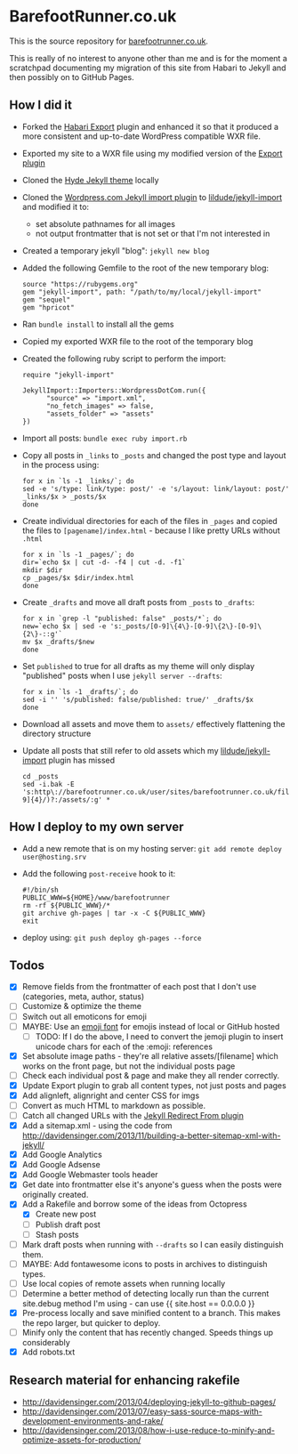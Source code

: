 # BarefootRunner.co.uk

This is the source repository for [barefootrunner.co.uk](http://barefootrunner.co.uk).

This is really of no interest to anyone other than me and is for the moment a scratchpad documenting my migration of this site from Habari to Jekyll and then possibly on to GitHub Pages.

## How I did it
- Forked the [Habari Export](https://github.com/habari-extras/export) plugin and enhanced it so that it produced a more consistent and up-to-date WordPress compatible WXR file.
- Exported my site to a WXR file using my modified version of the [Export plugin](https://github.com/lildude/export)
- Cloned the [Hyde Jekyll theme](https://github.com/poole/hyde) locally
- Cloned the [Wordpress.com Jekyll import plugin](http://import.jekyllrb.com/docs/wordpressdotcom/) to [lildude/jekyll-import](https://github.com/lildude/jekyll-import) and modified it to:
  - set absolute pathnames for all images
  - not output frontmatter that is not set or that I'm not interested in
- Created a temporary jekyll "blog": `jekyll new blog`
- Added the following Gemfile to the root of the new temporary blog:

  ```
  source "https://rubygems.org"
  gem "jekyll-import", path: "/path/to/my/local/jekyll-import"
  gem "sequel"
  gem "hpricot"
  ```

- Ran `bundle install` to install all the gems
- Copied my exported WXR file to the root of the temporary blog
- Created the following ruby script to perform the import:

  ```
  require "jekyll-import"

  JekyllImport::Importers::WordpressDotCom.run({
        "source" => "import.xml",
        "no_fetch_images" => false,
        "assets_folder" => "assets"
  })
  ```

- Import all posts: `bundle exec ruby import.rb`
- Copy all posts in `_links` to `_posts` and changed the post type and layout in the process using:
  ```
  for x in `ls -1 _links/`; do
  sed -e 's/type: link/type: post/' -e 's/layout: link/layout: post/' _links/$x > _posts/$x
  done
  ```

- Create individual directories for each of the files in `_pages` and copied the files to `[pagename]/index.html` - because I like pretty URLs without `.html`
  ```
  for x in `ls -1 _pages/`; do
  dir=`echo $x | cut -d- -f4 | cut -d. -f1`
  mkdir $dir
  cp _pages/$x $dir/index.html
  done
  ```

- Create `_drafts` and move all draft posts from `_posts` to `_drafts`:

  ```
  for x in `grep -l "published: false" _posts/*`; do
  new=`echo $x | sed -e 's:_posts/[0-9]\{4\}-[0-9]\{2\}-[0-9]\{2\}-::g'`
  mv $x _drafts/$new
  done
  ```

- Set `published` to true for all drafts as my theme will only display "published" posts when I use `jekyll server --drafts`:

  ```
  for x in `ls -1 _drafts/`; do
  sed -i '' 's/published: false/published: true/' _drafts/$x
  done
  ```

- Download all assets and move them to `assets/` effectively flattening the directory structure
- Update all posts that still refer to old assets which my [lildude/jekyll-import](https://github.com/lildude/jekyll-import) plugin has missed

  ```
  cd _posts
  sed -i.bak -E 's:http\://barefootrunner.co.uk/user/sites/barefootrunner.co.uk/files/(docs|audio|images)/([0-9]{4}/)?:/assets/:g' *
  ```


## How I deploy to my own server

- Add a new remote that is on my hosting server:
  `git add remote deploy user@hosting.srv`
- Add the following `post-receive` hook to it:

  ```
  #!/bin/sh
  PUBLIC_WWW=${HOME}/www/barefootrunner
  rm -rf ${PUBLIC_WWW}/*
  git archive gh-pages | tar -x -C ${PUBLIC_WWW}
  exit
  ```
- deploy using: `git push deploy gh-pages --force`

## Todos

- [x] Remove fields from the frontmatter of each post that I don't use (categories, meta, author, status)
- [ ] Customize & optimize the theme
- [ ] Switch out all emoticons for emoji
- [ ] MAYBE: Use an [emoji font](http://emojisymbols.com/) for emojis instead of local or GitHub hosted
  - [ ] TODO: If I do the above, I need to convert the jemoji plugin to insert unicode chars for each of the :emoji: references
- [x] Set absolute image paths - they're all relative assets/[filename] which works on the front page, but not the individual posts page
- [ ] Check each individual post & page and make they all render correctly.
- [x] Update Export plugin to grab all content types, not just posts and pages
- [x] Add alignleft, alignright and center CSS for imgs
- [ ] Convert as much HTML to markdown as possible.
- [ ] Catch all changed URLs with the [Jekyll Redirect From plugin](https://github.com/jekyll/jekyll-redirect-from/)
- [x] Add a sitemap.xml - using the code from http://davidensinger.com/2013/11/building-a-better-sitemap-xml-with-jekyll/
- [x] Add Google Analytics
- [x] Add Google Adsense
- [x] Add Google Webmaster tools header
- [x] Get date into frontmatter else it's anyone's guess when the posts were originally created.
- [x] Add a Rakefile and borrow some of the ideas from Octopress
  - [x] Create new post
  - [ ] Publish draft post
  - [ ] Stash posts
- [ ] Mark draft posts when running with `--drafts` so I can easily distinguish them.
- [ ] MAYBE: Add fontawesome icons to posts in archives to distinguish types.
- [ ] Use local copies of remote assets when running locally
- [ ] Determine a better method of detecting locally run than the current site.debug method I'm using - can use {{ site.host == 0.0.0.0 }}
- [x] Pre-process locally and save minified content to a branch.  This makes the repo larger, but quicker to deploy.
- [ ] Minify only the content that has recently changed.  Speeds things up considerably
- [x] Add robots.txt

## Research material for enhancing rakefile

- http://davidensinger.com/2013/04/deploying-jekyll-to-github-pages/
- http://davidensinger.com/2013/07/easy-sass-source-maps-with-development-environments-and-rake/
- http://davidensinger.com/2013/08/how-i-use-reduce-to-minify-and-optimize-assets-for-production/

